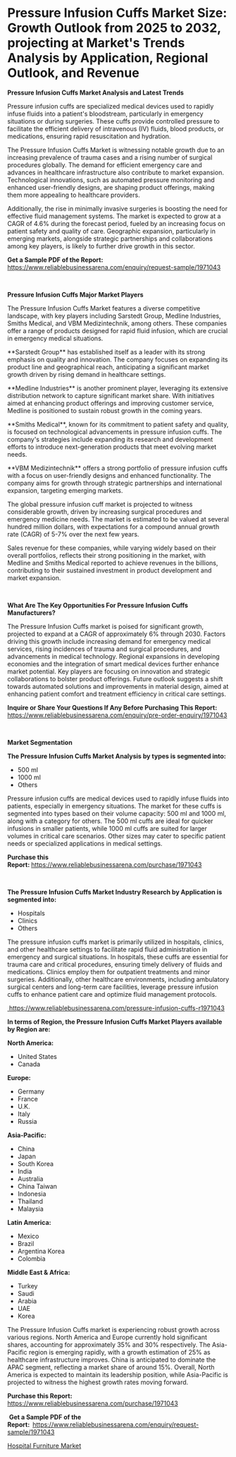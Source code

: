<p><h1>Pressure Infusion Cuffs Market Size: Growth Outlook from 2025 to 2032, projecting at Market's Trends Analysis by Application, Regional Outlook, and Revenue</h1></p><p><strong>Pressure Infusion Cuffs Market Analysis and Latest Trends</strong></p>
<p><p>Pressure infusion cuffs are specialized medical devices used to rapidly infuse fluids into a patient's bloodstream, particularly in emergency situations or during surgeries. These cuffs provide controlled pressure to facilitate the efficient delivery of intravenous (IV) fluids, blood products, or medications, ensuring rapid resuscitation and hydration.</p><p>The Pressure Infusion Cuffs Market is witnessing notable growth due to an increasing prevalence of trauma cases and a rising number of surgical procedures globally. The demand for efficient emergency care and advances in healthcare infrastructure also contribute to market expansion. Technological innovations, such as automated pressure monitoring and enhanced user-friendly designs, are shaping product offerings, making them more appealing to healthcare providers.</p><p>Additionally, the rise in minimally invasive surgeries is boosting the need for effective fluid management systems. The market is expected to grow at a CAGR of 4.6% during the forecast period, fueled by an increasing focus on patient safety and quality of care. Geographic expansion, particularly in emerging markets, alongside strategic partnerships and collaborations among key players, is likely to further drive growth in this sector.</p></p>
<p><strong>Get a Sample PDF of the Report:&nbsp;</strong> <a href="https://www.reliablebusinessarena.com/enquiry/request-sample/1971043?utm_campaign=1990&utm_medium=2&utm_source=Github&utm_content=ia&utm_term=04032025&utm_id=pressure-infusion-cuffs">https://www.reliablebusinessarena.com/enquiry/request-sample/1971043</a></p>
<p>&nbsp;</p>
<p><strong>Pressure Infusion Cuffs Major Market Players</strong></p>
<p><p>The Pressure Infusion Cuffs Market features a diverse competitive landscape, with key players including Sarstedt Group, Medline Industries, Smiths Medical, and VBM Medizintechnik, among others. These companies offer a range of products designed for rapid fluid infusion, which are crucial in emergency medical situations.</p><p>**Sarstedt Group** has established itself as a leader with its strong emphasis on quality and innovation. The company focuses on expanding its product line and geographical reach, anticipating a significant market growth driven by rising demand in healthcare settings.</p><p>**Medline Industries** is another prominent player, leveraging its extensive distribution network to capture significant market share. With initiatives aimed at enhancing product offerings and improving customer service, Medline is positioned to sustain robust growth in the coming years.</p><p>**Smiths Medical**, known for its commitment to patient safety and quality, is focused on technological advancements in pressure infusion cuffs. The company's strategies include expanding its research and development efforts to introduce next-generation products that meet evolving market needs.</p><p>**VBM Medizintechnik** offers a strong portfolio of pressure infusion cuffs with a focus on user-friendly designs and enhanced functionality. The company aims for growth through strategic partnerships and international expansion, targeting emerging markets.</p><p>The global pressure infusion cuff market is projected to witness considerable growth, driven by increasing surgical procedures and emergency medicine needs. The market is estimated to be valued at several hundred million dollars, with expectations for a compound annual growth rate (CAGR) of 5-7% over the next few years.</p><p>Sales revenue for these companies, while varying widely based on their overall portfolios, reflects their strong positioning in the market, with Medline and Smiths Medical reported to achieve revenues in the billions, contributing to their sustained investment in product development and market expansion.</p></p>
<p>&nbsp;</p>
<p><strong>What Are The Key Opportunities For Pressure Infusion Cuffs Manufacturers?</strong></p>
<p><p>The Pressure Infusion Cuffs market is poised for significant growth, projected to expand at a CAGR of approximately 6% through 2030. Factors driving this growth include increasing demand for emergency medical services, rising incidences of trauma and surgical procedures, and advancements in medical technology. Regional expansions in developing economies and the integration of smart medical devices further enhance market potential. Key players are focusing on innovation and strategic collaborations to bolster product offerings. Future outlook suggests a shift towards automated solutions and improvements in material design, aimed at enhancing patient comfort and treatment efficiency in critical care settings.</p></p>
<p><strong>Inquire or Share Your Questions If Any Before Purchasing This Report:</strong> <a href="https://www.reliablebusinessarena.com/enquiry/pre-order-enquiry/1971043?utm_campaign=1990&utm_medium=2&utm_source=Github&utm_content=ia&utm_term=04032025&utm_id=pressure-infusion-cuffs">https://www.reliablebusinessarena.com/enquiry/pre-order-enquiry/1971043</a></p>
<p>&nbsp;</p>
<p><strong>Market Segmentation</strong></p>
<p><strong>The Pressure Infusion Cuffs Market Analysis by types is segmented into:</strong></p>
<p><ul><li>500 ml</li><li>1000 ml</li><li>Others</li></ul></p>
<p><p>Pressure infusion cuffs are medical devices used to rapidly infuse fluids into patients, especially in emergency situations. The market for these cuffs is segmented into types based on their volume capacity: 500 ml and 1000 ml, along with a category for others. The 500 ml cuffs are ideal for quicker infusions in smaller patients, while 1000 ml cuffs are suited for larger volumes in critical care scenarios. Other sizes may cater to specific patient needs or specialized applications in medical settings.</p></p>
<p><strong>Purchase this Report:&nbsp;</strong><a href="https://www.reliablebusinessarena.com/purchase/1971043?utm_campaign=1990&utm_medium=2&utm_source=Github&utm_content=ia&utm_term=04032025&utm_id=pressure-infusion-cuffs">https://www.reliablebusinessarena.com/purchase/1971043</a></p>
<p>&nbsp;</p>
<p><strong>The Pressure Infusion Cuffs Market Industry Research by Application is segmented into:</strong></p>
<p><ul><li>Hospitals</li><li>Clinics</li><li>Others</li></ul></p>
<p><p>The pressure infusion cuffs market is primarily utilized in hospitals, clinics, and other healthcare settings to facilitate rapid fluid administration in emergency and surgical situations. In hospitals, these cuffs are essential for trauma care and critical procedures, ensuring timely delivery of fluids and medications. Clinics employ them for outpatient treatments and minor surgeries. Additionally, other healthcare environments, including ambulatory surgical centers and long-term care facilities, leverage pressure infusion cuffs to enhance patient care and optimize fluid management protocols.</p></p>
<p><a href="https://www.reliablebusinessarena.com/pressure-infusion-cuffs-r1971043?utm_campaign=1990&utm_medium=2&utm_source=Github&utm_content=ia&utm_term=04032025&utm_id=pressure-infusion-cuffs">&nbsp;https://www.reliablebusinessarena.com/pressure-infusion-cuffs-r1971043</a></p>
<p><strong>In terms of Region, the Pressure Infusion Cuffs Market Players available by Region are:</strong></p>
<p>
    <p> <strong> North America: </strong>
        <ul>
            <li>United States</li>
            <li>Canada</li>
        </ul>
        </p> 
    <p> <strong> Europe: </strong>
        <ul>
            <li>Germany</li>
            <li>France</li>
            <li>U.K.</li>
            <li>Italy</li>
            <li>Russia</li>
        </ul>
        </p> 
    <p> <strong> Asia-Pacific: </strong>
        <ul>
            <li>China</li>
            <li>Japan</li>
            <li>South Korea</li>
            <li>India</li>
            <li>Australia</li>
            <li>China Taiwan</li>
            <li>Indonesia</li>
            <li>Thailand</li>
            <li>Malaysia</li>
        </ul>
        </p> 
    <p> <strong> Latin America: </strong>
        <ul>
            <li>Mexico</li>
            <li>Brazil</li>
            <li>Argentina Korea</li>
            <li>Colombia</li>
        </ul>
        </p> 
    <p> <strong> Middle East & Africa: </strong>
        <ul>
            <li>Turkey</li>
            <li>Saudi</li>
            <li>Arabia</li>
            <li>UAE</li>
            <li>Korea</li>
        </ul>
    </p>
    </p>
<p><p>The Pressure Infusion Cuffs market is experiencing robust growth across various regions. North America and Europe currently hold significant shares, accounting for approximately 35% and 30% respectively. The Asia-Pacific region is emerging rapidly, with a growth estimation of 25% as healthcare infrastructure improves. China is anticipated to dominate the APAC segment, reflecting a market share of around 15%. Overall, North America is expected to maintain its leadership position, while Asia-Pacific is projected to witness the highest growth rates moving forward.</p></p>
<p><strong>Purchase this Report: </strong><a href="https://www.reliablebusinessarena.com/purchase/1971043?utm_campaign=1990&utm_medium=2&utm_source=Github&utm_content=ia&utm_term=04032025&utm_id=pressure-infusion-cuffs">https://www.reliablebusinessarena.com/purchase/1971043</a></p>
<p>&nbsp;<strong>Get a Sample PDF of the Report:&nbsp;&nbsp;</strong><a href="https://www.reliablebusinessarena.com/enquiry/request-sample/1971043?utm_campaign=1990&utm_medium=2&utm_source=Github&utm_content=ia&utm_term=04032025&utm_id=pressure-infusion-cuffs">https://www.reliablebusinessarena.com/enquiry/request-sample/1971043</a></p>
<p><strong></strong></p>
<p><p><a href="https://github.com/MarciaRunte/Market-Research-Report-List-1/blob/main/hospital-furniture-market.md?utm_campaign=1990&utm_medium=2&utm_source=Github&utm_content=ia&utm_term=04032025&utm_id=pressure-infusion-cuffs">Hospital Furniture Market</a></p></p>